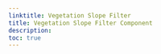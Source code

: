 ```yaml
---
linktitle: Vegetation Slope Filter
title: Vegetation Slope Filter Component
description:
toc: true
---
```


